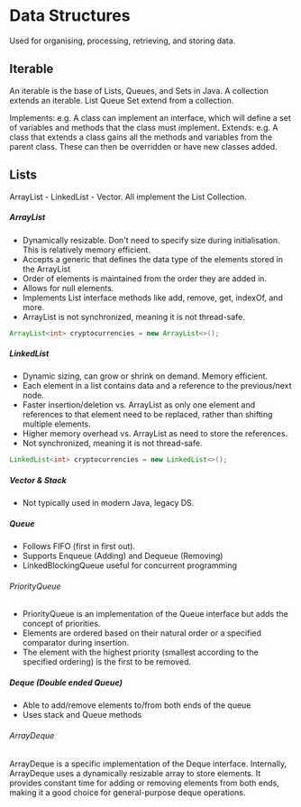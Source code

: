 # Data Structures
Used for organising, processing, retrieving, and storing data.

## Iterable
An iterable is the base of Lists, Queues, and Sets in Java.
A collection extends an iterable.
List Queue Set extend from a collection.

Implements: e.g. A class can implement an interface, which will define a set of variables 
and methods that the class must implement.
Extends: e.g. A class that extends a class gains all the methods and variables from 
the parent class. These can then be overridden or have new classes added.

## Lists
ArrayList - LinkedList - Vector.
All implement the List Collection.

##### ArrayList
- Dynamically resizable. Don't need to specify size during initialisation. This is relatively
memory efficient.
- Accepts a generic that defines the data type of the elements stored in the ArrayList
- Order of elements is maintained from the order they are added in.
- Allows for null elements.
- Implements List interface methods like add, remove, get, indexOf, and more.
- ArrayList is not synchronized, meaning it is not thread-safe.

```java
ArrayList<int> cryptocurrencies = new ArrayList<>();
```

##### LinkedList
- Dynamic sizing, can grow or shrink on demand. Memory efficient.
- Each element in a list contains data and a reference to the previous/next node.
- Faster insertion/deletion vs. ArrayList as only one element and references to that
element need to be replaced, rather than shifting multiple elements.
- Higher memory overhead vs. ArrayList as need to store the references.
- Not synchronized, meaning it is not thread-safe.

```java
LinkedList<int> cryptocurrencies = new LinkedList<>();
```

##### Vector & Stack
- Not typically used in modern Java, legacy DS.

##### Queue
- Follows FIFO (first in first out).
- Supports Enqueue (Adding) and Dequeue (Removing)
- LinkedBlockingQueue useful for concurrent programming

###### PriorityQueue
* PriorityQueue is an implementation of the Queue interface but adds the concept of priorities.
* Elements are ordered based on their natural order or a specified comparator during insertion.
* The element with the highest priority (smallest according to the specified ordering) is the first to be removed.

##### Deque (Double ended Queue)
- Able to add/remove elements to/from both ends of the queue
- Uses stack and Queue methods

###### ArrayDeque
ArrayDeque is a specific implementation of the Deque interface.
Internally, ArrayDeque uses a dynamically resizable array to store elements.
It provides constant time for adding or removing elements from both ends, making it a good choice for general-purpose deque operations.
